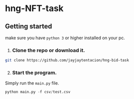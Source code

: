# hng-NFT-task
## Getting started

make sure you have `python 3` or higher installed on your pc.

1. ### Clone the repo or download it.
```sh
git clone https://github.com/jayjaytentacion/hng-bid-task
```


2. ### Start the program.



Simply run the `main.py` file.

```python
python main.py -f csv/test.csv
```
